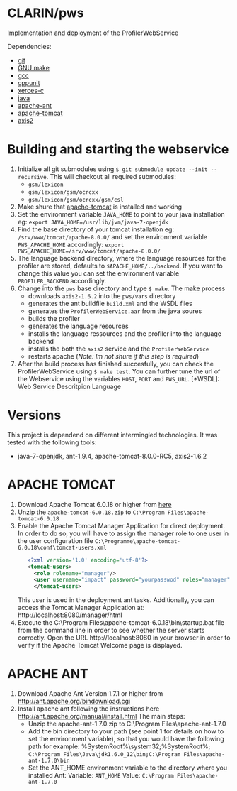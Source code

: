 # CLARIN/pws
Implementation and deployment of the ProfilerWebService

Dependencies:

* [git](http://www.git-scm.com/)
* [GNU make](https://www.gnu.org/software/make/)
* [gcc](https://gcc.gnu.org/)
* [cppunit](http://freedesktop.org/wiki/Software/cppunit/)
* [xerces-c](https://xerces.apache.org/xerces-c/)
* [java](http://java.com)
* [apache-ant](http://ant.apache.org)
* [apache-tomcat](tomcat.apache.org)
* [axis2](http://ws.apache.org/axis2)

# Building and starting the webservice
1. Initialize all git submodules using `$ git submodule update --init --recursive`.
This will checkout all required submodules:
   * `gsm/lexicon`
   * `gsm/lexicon/gsm/ocrcxx`
   * `gsm/lexicon/gsm/ocrcxx/gsm/csl`
2. Make shure that [apache-tomcat](https://tomcat.apache.org/) is installed and working
3. Set the environment variable `JAVA_HOME` to point to your java installation eg:
`export JAVA_HOME=/usr/lib/jvm/java-7-openjdk`
4. Find the base directory of your tomcat installation eg: `/srv/www/tomcat/apache-8.0.0/`
and set the environment variable `PWS_APACHE_HOME` accordingly:
`export PWS_APACHE_HOME=/srv/www/tomcat/apache-8.0.0/`
5. The language backend directory, where the language resources for the profiler are stored,
defaults to `$APACHE_HOME/../backend`.
If you want to change this value you can set the environment variable `PROFILER_BACKEND` accordingly.
6. Change into the `pws` base directory and type `$ make`.
The make process
   * downloads `axis2-1.6.2` into the `pws/vars` directory
   * generates the ant buildfile `build.xml` and the WSDL files
   * generates the `ProfilerWebService.aar` from the java soures
   * builds the profiler
   * generates the language resources
   * installs the language ressources and the profiler into the language backend
   * installs the both the `axis2` service and the `ProfilerWebService`
   * restarts apache (*Note: Im not shure if this step is required*)
7. After the build process has finished succesfully,
you can check the ProfilerWebService using `$ make test`.
You can further tune the url of the Webservice using the variables `HOST`, `PORT` and `PWS_URL`.
[*WSDL]: Web Service Descritpion Language

# Versions
This project is dependend on different intermingled technologies.
It was tested with the following tools:
* java-7-openjdk, ant-1.9.4, apache-tomcat-8.0.0-RC5, axis2-1.6.2

# APACHE TOMCAT
1. Download Apache Tomcat 6.0.18 or higher from [here](http://tomcat.apache.org/download-60.cgi)
2. Unzip the `apache-tomcat-6.0.18.zip` to `C:\Program Files\apache-tomcat-6.0.18`
3. Enable the Apache Tomcat Manager Application for direct deployment.
   In order to do so, you will have to assign the manager role to one
   user in the user configuration file `C:\Programme\apache-tomcat-6.0.18\conf\tomcat-users.xml`
   ```Xml
      <?xml version='1.0' encoding='utf-8'?>
      <tomcat-users>
        <role rolename="manager"/>
        <user username="impact" password="yourpasswod" roles="manager"/>
        </tomcat-users>
   ```
   This user is used in the deployment ant tasks. Additionally, you can
   access the Tomcat Manager Application at: http://localhost:8080/manager/html
4. Execute the C:\Program Files\apache-tomcat-6.0.18\bin\startup.bat file
   from the command line in order to see whether the server starts
   correctly.
   Open the URL http://localhost:8080 in your browser in order to verify
   if the Apache Tomcat Welcome page is displayed.

# APACHE ANT
1. Download Apache Ant Version 1.7.1 or higher from http://ant.apache.org/bindownload.cgi
2. Install apache ant following the instructions here
   http://ant.apache.org/manual/install.html
   The main steps:
   * Unzip the apache-ant-1.7.0.zip to C:\Program Files\apache-ant-1.7.0
   * Add the bin directory to your path (see point 1 for details on how
     to set the environment variable), so that you would have the following
     path for example:
     %SystemRoot%\system32;%SystemRoot%;
     `C:\Program Files\Java\jdk1.6.0_12\bin;C:\Program Files\apache-ant-1.7.0\bin`
   * Set the ANT_HOME environment variable to the directory where you installed Ant:
     Variable: `ANT_HOME` Value: `C:\Program Files\apache-ant-1.7.0`
